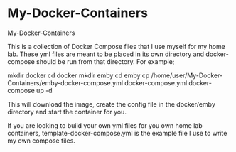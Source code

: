 # My-Docker-Containers
My-Docker-Containers

This is a collection of Docker Compose files that I use myself for my home lab. These yml files are meant to be placed in its own directory and docker-compose should be run from that directory. For example;

mkdir docker
cd docker
mkdir emby
cd emby
cp /home/user/My-Docker-Containers/emby-docker-compose.yml docker-compose.yml 
docker-compose up -d

This will download the image, create the config file in the docker/emby directory and start the container for you.

If you are looking to build your own yml files for you own home lab containers, template-docker-compose.yml is the example file I use to write my own compose files.
